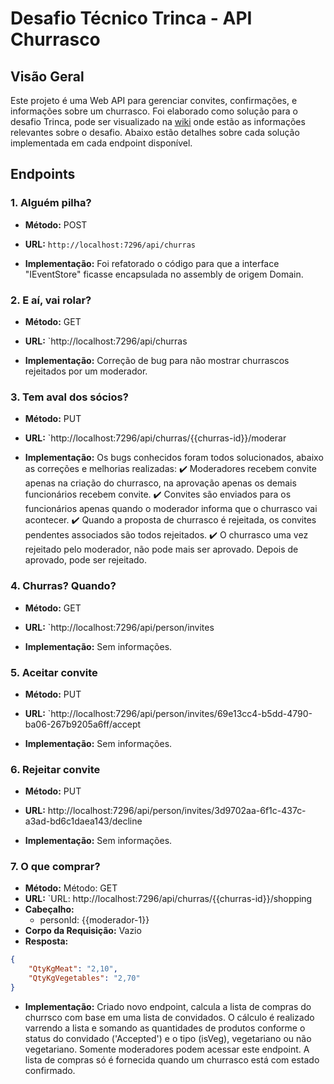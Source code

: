 # Desafio Técnico Trinca - API Churrasco

## Visão Geral

Este projeto é uma Web API para gerenciar convites, confirmações, e informações sobre um churrasco. 
Foi elaborado como solução para o desafio Trinca, pode ser visualizado na [wiki](https://github.com/trinca137/trinca-challenge/wiki/Comece-por-aqui) onde estão as informações relevantes sobre o desafio.
Abaixo estão detalhes sobre cada solução implementada em cada endpoint disponível.

## Endpoints

### 1. **Alguém pilha?**
- **Método:** POST
- **URL:** `http://localhost:7296/api/churras`
  
- **Implementação:** Foi refatorado o código para que a interface "IEventStore" ficasse encapsulada no assembly de origem Domain.
  
### 2. E aí, vai rolar?
- **Método:** GET
- **URL:** `http://localhost:7296/api/churras
  
- **Implementação:** Correção de bug para não mostrar churrascos rejeitados por um moderador.
  
### 3. Tem aval dos sócios?
- **Método:** PUT
- **URL:** `http://localhost:7296/api/churras/{{churras-id}}/moderar

- **Implementação:** Os bugs conhecidos foram todos solucionados, abaixo as correções e melhorias realizadas:
              ✔️ Moderadores recebem convite apenas na criação do churrasco, na aprovação apenas os demais funcionários recebem convite.
              ✔️ Convites são enviados para os funcionários apenas quando o moderador informa que o churrasco vai acontecer.
              ✔️ Quando a proposta de churrasco é rejeitada, os convites pendentes associados são todos rejeitados.
              ✔️ O churrasco uma vez rejeitado pelo moderador, não pode mais ser aprovado. Depois de aprovado, pode ser rejeitado.
  
### 4. Churras? Quando?
- **Método:** GET
- **URL:** `http://localhost:7296/api/person/invites

- **Implementação:** Sem informações.
  
### 5. Aceitar convite
- **Método:** PUT
- **URL:** `http://localhost:7296/api/person/invites/69e13cc4-b5dd-4790-ba06-267b9205a6ff/accept

- **Implementação:** Sem informações.
  
### 6. Rejeitar convite
- **Método:** PUT
- **URL:** http://localhost:7296/api/person/invites/3d9702aa-6f1c-437c-a3ad-bd6c1daea143/decline

- **Implementação:** Sem informações.
  
### 7. O que comprar?
- **Método:** Método: GET
- **URL:** `URL: http://localhost:7296/api/churras/{{churras-id}}/shopping
- **Cabeçalho:** 
  - personId: {{moderador-1}}
- **Corpo da Requisição:** Vazio
- **Resposta:** 
```json
{
    "QtyKgMeat": "2,10",
    "QtyKgVegetables": "2,70"
}
```

- **Implementação:** Criado novo endpoint, calcula a lista de compras do churrsco com base em uma lista de convidados. O cálculo é realizado varrendo a lista e somando as quantidades de produtos conforme o status do convidado ('Accepted') e o tipo (isVeg), vegetariano ou não vegetariano. Somente moderadores podem acessar este endpoint. A lista de compras só é fornecida quando um churrasco está com estado confirmado.



